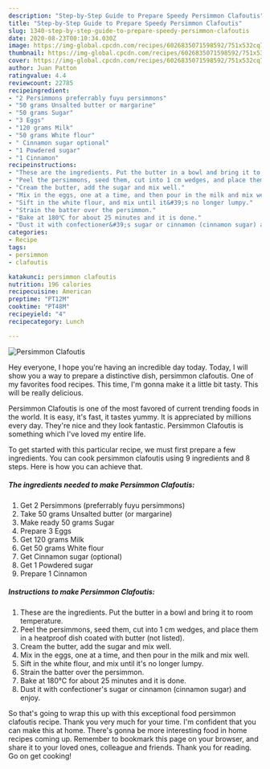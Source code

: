 ```yaml
---
description: "Step-by-Step Guide to Prepare Speedy Persimmon Clafoutis"
title: "Step-by-Step Guide to Prepare Speedy Persimmon Clafoutis"
slug: 1340-step-by-step-guide-to-prepare-speedy-persimmon-clafoutis
date: 2020-08-23T00:10:34.030Z
image: https://img-global.cpcdn.com/recipes/6026835071598592/751x532cq70/persimmon-clafoutis-recipe-main-photo.jpg
thumbnail: https://img-global.cpcdn.com/recipes/6026835071598592/751x532cq70/persimmon-clafoutis-recipe-main-photo.jpg
cover: https://img-global.cpcdn.com/recipes/6026835071598592/751x532cq70/persimmon-clafoutis-recipe-main-photo.jpg
author: Juan Patton
ratingvalue: 4.4
reviewcount: 22785
recipeingredient:
- "2 Persimmons preferrably fuyu persimmons"
- "50 grams Unsalted butter or margarine"
- "50 grams Sugar"
- "3 Eggs"
- "120 grams Milk"
- "50 grams White flour"
- " Cinnamon sugar optional"
- "1 Powdered sugar"
- "1 Cinnamon"
recipeinstructions:
- "These are the ingredients. Put the butter in a bowl and bring it to room temperature."
- "Peel the persimmons, seed them, cut into 1 cm wedges, and place them in a heatproof dish coated with butter (not listed)."
- "Cream the butter, add the sugar and mix well."
- "Mix in the eggs, one at a time, and then pour in the milk and mix well."
- "Sift in the white flour, and mix until it&#39;s no longer lumpy."
- "Strain the batter over the persimmon."
- "Bake at 180℃ for about 25 minutes and it is done."
- "Dust it with confectioner&#39;s sugar or cinnamon (cinnamon sugar) and enjoy."
categories:
- Recipe
tags:
- persimmon
- clafoutis

katakunci: persimmon clafoutis 
nutrition: 196 calories
recipecuisine: American
preptime: "PT12M"
cooktime: "PT48M"
recipeyield: "4"
recipecategory: Lunch

---
```



![Persimmon Clafoutis](https://img-global.cpcdn.com/recipes/6026835071598592/751x532cq70/persimmon-clafoutis-recipe-main-photo.jpg)

Hey everyone, I hope you're having an incredible day today. Today, I will show you a way to prepare a distinctive dish, persimmon clafoutis. One of my favorites food recipes. This time, I'm gonna make it a little bit tasty. This will be really delicious.

Persimmon Clafoutis is one of the most favored of current trending foods in the world. It is easy, it's fast, it tastes yummy. It is appreciated by millions every day. They're nice and they look fantastic. Persimmon Clafoutis is something which I've loved my entire life.




To get started with this particular recipe, we must first prepare a few ingredients. You can cook persimmon clafoutis using 9 ingredients and 8 steps. Here is how you can achieve that.

<!--inarticleads1-->

##### The ingredients needed to make Persimmon Clafoutis:

1. Get 2 Persimmons (preferrably fuyu persimmons)
1. Take 50 grams Unsalted butter (or margarine)
1. Make ready 50 grams Sugar
1. Prepare 3 Eggs
1. Get 120 grams Milk
1. Get 50 grams White flour
1. Get  Cinnamon sugar (optional)
1. Get 1 Powdered sugar
1. Prepare 1 Cinnamon




<!--inarticleads2-->

##### Instructions to make Persimmon Clafoutis:

1. These are the ingredients. Put the butter in a bowl and bring it to room temperature.
1. Peel the persimmons, seed them, cut into 1 cm wedges, and place them in a heatproof dish coated with butter (not listed).
1. Cream the butter, add the sugar and mix well.
1. Mix in the eggs, one at a time, and then pour in the milk and mix well.
1. Sift in the white flour, and mix until it&#39;s no longer lumpy.
1. Strain the batter over the persimmon.
1. Bake at 180℃ for about 25 minutes and it is done.
1. Dust it with confectioner&#39;s sugar or cinnamon (cinnamon sugar) and enjoy.




So that's going to wrap this up with this exceptional food persimmon clafoutis recipe. Thank you very much for your time. I'm confident that you can make this at home. There's gonna be more interesting food in home recipes coming up. Remember to bookmark this page on your browser, and share it to your loved ones, colleague and friends. Thank you for reading. Go on get cooking!
